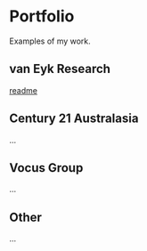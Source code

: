 Portfolio
=========

Examples of my work.



## van Eyk Research

[readme](./van%20Eyk%20Research/readme.md)



## Century 21 Australasia

...


## Vocus Group

...



## Other
...

